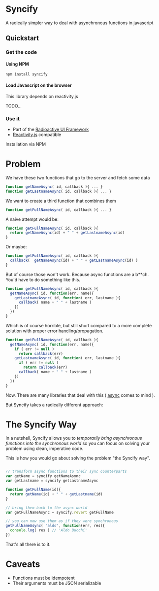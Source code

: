 # Syncify

A radically simpler way to deal with asynchronous functions in javascript

## Quickstart

### Get the code

#### Using NPM

```shell
npm install syncify
```

#### Load Javascript on the browser

This library depends on reactivity.js

TODO...


### Use it



* Part of the [Radioactive UI Framework](http://github.com/aldonline/radioactive)
* [Reactivity.js](http://github.com/aldonline/reactivity) compatible

Installation via NPM


# Problem

We have these two functions that go to the server and fetch some data

```javascript
function getNameAsync( id, callback ){ ... }
function getLastnameAsync( id, callback ){ ... }
```

We want to create a third function that combines them

```javascript
function getFullNameAsync( id, callback ){ ... }
```

A naive attempt would be:

```javascript
function getFullNameAsync( id, callback ){ 
  return getNameAsync(id) + " " + getLastnameAsync(id)
}

```

Or maybe:

```javascript
function getFullNameAsync( id, callback ){ 
  callback(  getNameAsync(id) + " " + getLastnameAsync(id) )
}
```

But of course those won't work. Because async functions are a b**ch.
You'd have to do something like this.

```javascript
function getFullNameAsync( id, callback ){ 
  getNameAsync( id, function(err, name){
    getLastnameAsync( id, function( err, lastname ){
      callback( name + " " + lastname )
    })
  })
}
```

Which is of course horrible, but still short compared to a more complete solution with 
proper error handling/propagation.

```javascript
function getFullNameAsync( id, callback ){ 
  getNameAsync( id, function(err, name){
    if ( err != null )
      return callback(err)
    getLastnameAsync( id, function( err, lastname ){
      if ( err != null )
        return callback(err)
      callback( name + " " + lastname )
    })
  })
}
```

Now. There are many libraries that deal with this ( [async](https://github.com/caolan/async) comes to mind ).

But Syncify takes a radically different approach:

# The Syncify Way

In a nutshell, Syncify allows you to *temporarily bring asynchronous functions into the synchronous world* so you
can focus on solving your problem using clean, imperative code.

This is how you would go about solving the problem "the Syncify way".

```javascript

// transform async functions to their sync counterparts
var getName = syncify getNameAsync
var getLastname = syncify getLastnameAsync

function getFullName(id){
  return getName(id) + " " + getLastname(id)
}

// bring them back to the async world
var getFullNameAsync = syncify.revert getFullName

// you can now use them as if they were synchronous
getFullNameAsync( "aldo", function(err, res){
  console.log( res ) // 'Aldo Bucchi'
})

```

That's all there is to it.

# Caveats

* Functions must be idempotent
* Their arguments must be JSON serializable

